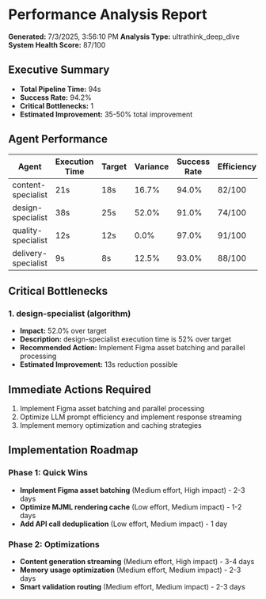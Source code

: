 # Performance Analysis Report

**Generated:** 7/3/2025, 3:56:10 PM
**Analysis Type:** ultrathink_deep_dive
**System Health Score:** 87/100

## Executive Summary

- **Total Pipeline Time:** 94s
- **Success Rate:** 94.2%
- **Critical Bottlenecks:** 1
- **Estimated Improvement:** 35-50% total improvement

## Agent Performance

| Agent | Execution Time | Target | Variance | Success Rate | Efficiency |
|-------|---------------|---------|----------|--------------|------------|
| content-specialist | 21s | 18s | 16.7% | 94.0% | 82/100 |
| design-specialist | 38s | 25s | 52.0% | 91.0% | 74/100 |
| quality-specialist | 12s | 12s | 0.0% | 97.0% | 91/100 |
| delivery-specialist | 9s | 8s | 12.5% | 93.0% | 88/100 |

## Critical Bottlenecks

### 1. design-specialist (algorithm)
- **Impact:** 52.0% over target
- **Description:** design-specialist execution time is 52% over target
- **Recommended Action:** Implement Figma asset batching and parallel processing
- **Estimated Improvement:** 13s reduction possible

## Immediate Actions Required

1. Implement Figma asset batching and parallel processing
2. Optimize LLM prompt efficiency and implement response streaming
3. Implement memory optimization and caching strategies

## Implementation Roadmap

### Phase 1: Quick Wins

- **Implement Figma asset batching** (Medium effort, High impact) - 2-3 days
- **Optimize MJML rendering cache** (Low effort, Medium impact) - 1-2 days
- **Add API call deduplication** (Low effort, Medium impact) - 1 day

### Phase 2: Optimizations

- **Content generation streaming** (Medium effort, High impact) - 3-4 days
- **Memory usage optimization** (Medium effort, Medium impact) - 2-3 days
- **Smart validation routing** (Medium effort, Medium impact) - 2-3 days


